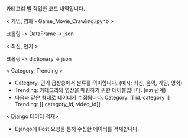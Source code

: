 
카테고리 별 작업한 코드 내역입니다.

< 게임, 영화 - Game_Movie_Crawling.ipynb > 

크롤링 -> DataFrame -> json


< 최신, 인기 > 

크롤링 -> dictionary -> json


< Category, Trending >
- Category: 인기 급상승에서 분류를 의미합니다. (예시: 최신, 음악, 게임, 영화)
- Trending: 카테고리와 영상을 매핑하기 위한 테이블입니다. (n:n 관계)
- 다음과 같은 형태로 데이터가 수집됩니다.
  Category: [[ id, category ]]
  Trending: [[ category_id, video_id]]

< Django 데이터 적재>
- Django에 Post 요청을 통해 수집한 데이터를 적재합니다.
